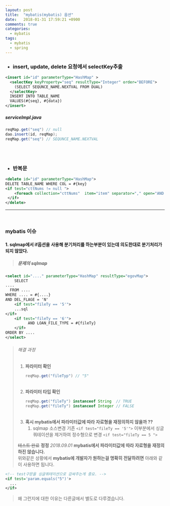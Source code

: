 ```yaml
---
layout: post
title:  "mybatis(mybatis) 옵션"
date:   2018-01-31 17:59:21 +0900
comments: true
categories:
  - mybatis
tags:
  - mybatis
  - spring
---
```


- ### insert, update, delete 요청에서 selectKey추출

```xml
<insert id="id" parameterType="HashMap" >
  <selectKey keyProperty="seq" resultType="Integer" order="BEFORE">
    (SELECT SEQUNCE_NAME.NEXTVAL FROM DUAL)
  </selectKey>
  INSERT INTO TABLE_NAME
  VALUES(#{seq}, #{data})
</insert>
```
##### serviceImpl.java
```java
reqMap.get("seq") // null
dao.insert(id, reqMap);
reqMap.get("seq") // SEQUNCE_NAME.NEXTVAL  
```
<br><br>

- ### 반복문  

```xml
<delete id="id" parameterType="HashMap">
DELETE TABLE_NAME WHERE COL = #{key}
<if test="cttNums != null ">
    <foreach collection="cttNums"  item="item" separator="," open="AND CTT_NUM NOT IN (" close=")">#{item}</foreach>
 </if>
</delete>
```

----
<br>

### mybatis 이슈

#### 1. sqlmap에서 if옵션을 사용해 분기처리를 하는부분이 있는데 의도한대로 분기처리가 되지 않았다.
> ##### 문제의 sqlmap
```xml
<select id="...." parameterType="HashMap" resultType="egovMap">
    SELECT
....
  FROM ....
WHERE .... = #{....}
AND DEL_FLAGE = 'N'
    <if test="fileTy == '5'">
    ...sql
</if>
    <if test="fileTy == '6'">
          AND LOAN_FILE_TYPE = #{fileTy}
    </if>
ORDER BY ....
</select>
```

> ###### 해결 과정
> 1. **파라미터 확인**
>     ```java
>     reqMap.get("fileTyp") // "5"
>     ```
>    <br>
> 2. **파라미터 타입 확인**
>     ```java
>     reqMap.get("fileTy") instanceof String  // TRUE
>     reqMap.get("fileTy") instanceof Integer // FALSE
>     ```
>    <br>
> 3. **혹시 mybatis에서 파라미터값에 따라 자료형을 재정의하지 않을까 ??**
>     1. sqlmap 소스변경 기존 `<if test="fileTy == '5'">` 이부분에서 싱글쿼테이션을 제거하여 정수형으로 변경 `<if test="fileTy == 5 ">`
>
>
>~~테스트 완료~~
>**정정** _2018.09.01_
> **mybatis에서 파라미터값에 따라 자료형을 재정의하진 않습니다.**<br>
> 위와같은 상황에서 **mybatis에 개발자가 원하는걸 명확히 전달하려면** 아래와 같이 사용하면 됩니다.<br>

```xml
<!-- test구문을 싱글쿼테이션으로 감싸주는게 중요. -->
<if test='param.equals("5")'>
  ...
</if>
```
>왜 그런지에 대한 이유는 다른글에서 별도로 다루겠습니다.

